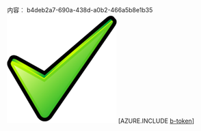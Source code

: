 内容︰ b4deb2a7-690a-438d-a0b2-466a5b8e1b35![图像](e69c1068-0371-434c-afb5-d6e16808eebc.png)
[AZURE.INCLUDE [b-token](74f202e4-a3bb-400c-a410-05b341f2fdee.md)]
